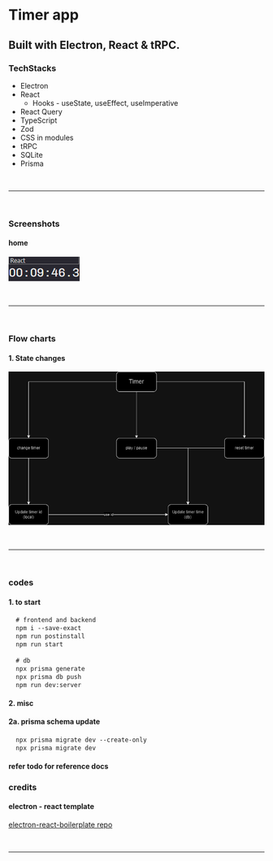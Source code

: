 # Timer app

## Built with Electron, React & tRPC.

### TechStacks

- Electron
- React
  - Hooks - useState, useEffect, useImperative
- React Query
- TypeScript
- Zod
- CSS in modules
- tRPC
- SQLite
- Prisma

<br /> <hr /> <br />

### Screenshots

#### home

![home.png](./assets/images/screenshots/home.png)

<br /> <hr /> <br />

### Flow charts

#### 1. State changes

![myTimer-updates](./assets/images/flowCharts/myTimer-updates.drawio.png)

<br /> <hr /> <br />

### codes

#### 1. to start

```
  # frontend and backend
  npm i --save-exact
  npm run postinstall
  npm run start

  # db
  npx prisma generate
  npx prisma db push
  npm run dev:server

```

#### 2. misc

#### 2a. prisma schema update

```
  npx prisma migrate dev --create-only
  npx prisma migrate dev
```

#### refer todo for reference docs

### credits

#### electron - react template

[electron-react-boilerplate repo](https://github.com/electron-react-boilerplate/electron-react-boilerplate)

<br /> <hr /> <br />
